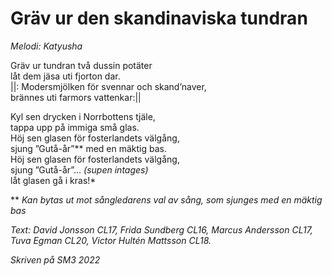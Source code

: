 # Gräv ur den skandinaviska tundran
*Melodi: Katyusha*  

Gräv ur tundran två dussin potäter  
låt dem jäsa uti fjorton dar.  
||: Modersmjölken för svennar och skand’naver,  
brännes uti farmors vattenkar:||  

Kyl sen drycken i Norrbottens tjäle,  
tappa upp på immiga små glas.  
Höj sen glasen för fosterlandets välgång,  
sjung ”Gutå-år”** med en mäktig bas.  
Höj sen glasen för fosterlandets välgång,  
sjung ”Gutå-år”... *(supen intages)*  
låt glasen gå i kras!*  

\*\* *Kan bytas ut mot sångledarens val av sång, som sjunges med en mäktig bas*  

*Text: David Jonsson CL17, Frida Sundberg CL16, Marcus Andersson CL17, Tuva Egman CL20, Victor Hultén Mattsson CL18.*  

*Skriven på SM3 2022*  
